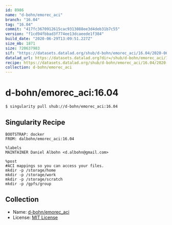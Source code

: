 ```yaml
---
id: 8986
name: "d-bohn/emorec_aci"
branch: "16.04"
tag: "16.04"
commit: "417fc3670912615cac9313088ee3d4deb31b7c55"
version: "f1cd94fbbad3f774ee13dcaeede1f384"
build_date: "2020-06-29T13:09:51.227Z"
size_mb: 1871
size: 720637983
sif: "https://datasets.datalad.org/shub/d-bohn/emorec_aci/16.04/2020-06-29-417fc367-f1cd94fb/f1cd94fbbad3f774ee13dcaeede1f384.simg"
datalad_url: https://datasets.datalad.org?dir=/shub/d-bohn/emorec_aci/16.04/2020-06-29-417fc367-f1cd94fb/
recipe: https://datasets.datalad.org/shub/d-bohn/emorec_aci/16.04/2020-06-29-417fc367-f1cd94fb/Singularity
collection: d-bohn/emorec_aci
---
```


# d-bohn/emorec_aci:16.04

```bash
$ singularity pull shub://d-bohn/emorec_aci:16.04
```

## Singularity Recipe

```singularity
BOOTSTRAP: docker
FROM: dalbohn/emorec_aci:16.04

%labels
MAINTAINER Daniel Albohn <d.albohn@gmail.com>

%post
#ACI mappings so you can access your files.
mkdir -p /storage/home
mkdir -p /storage/work
mkdir -p /storage/scratch
mkdir -p /gpfs/group
```

## Collection

 - Name: [d-bohn/emorec_aci](https://github.com/d-bohn/emorec_aci)
 - License: [MIT License](https://api.github.com/licenses/mit)

